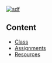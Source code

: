 [![sdf](https://img.shields.io/badge/Abraham-%4019cah-orange.svg)](https://github.com/19cah)

## Content

- [Class](class)
- [Assignments](assignments)
- [Resources](resources)


